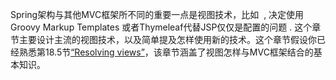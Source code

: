Spring架构与其他MVC框架所不同的重要一点是视图技术，比如  , 决定使用Groovy Markup Templates 或者Thymeleaf代替JSP仅仅是配置的问题 . 这个章节主要设计主流的视图技术，以及简单提及怎样使用新的技术。这个章节假设你已经熟悉第18.5节[“Resolving views”](http://docs.spring.io/spring/docs/5.0.0.M5/spring-framework-reference/html/mvc.html#mvc-viewresolver)，该章节涵盖了视图怎样与MVC框架结合的基本知识。

